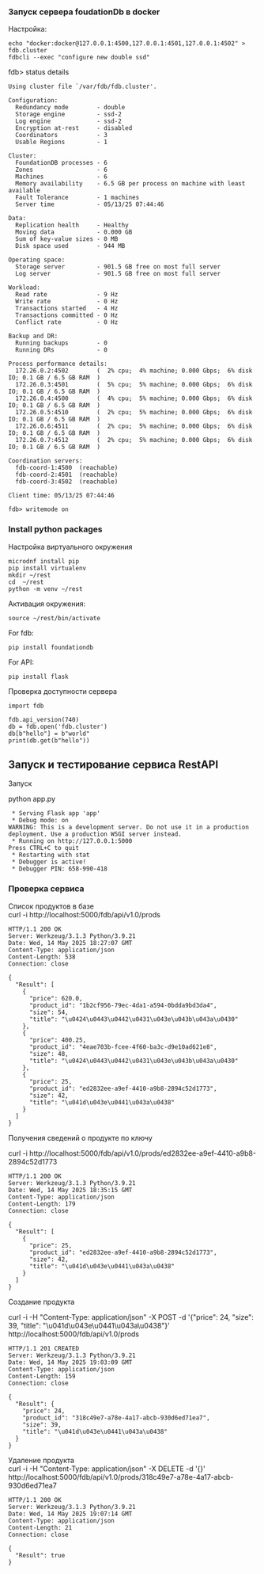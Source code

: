 ### Запуск сервера foudationDb в docker


Настройка:
```
echo "docker:docker@127.0.0.1:4500,127.0.0.1:4501,127.0.0.1:4502" > fdb.cluster
fdbcli --exec "configure new double ssd"
```

fdb> status details
```
Using cluster file `/var/fdb/fdb.cluster'.

Configuration:
  Redundancy mode        - double
  Storage engine         - ssd-2
  Log engine             - ssd-2
  Encryption at-rest     - disabled
  Coordinators           - 3
  Usable Regions         - 1

Cluster:
  FoundationDB processes - 6
  Zones                  - 6
  Machines               - 6
  Memory availability    - 6.5 GB per process on machine with least available
  Fault Tolerance        - 1 machines
  Server time            - 05/13/25 07:44:46

Data:
  Replication health     - Healthy
  Moving data            - 0.000 GB
  Sum of key-value sizes - 0 MB
  Disk space used        - 944 MB

Operating space:
  Storage server         - 901.5 GB free on most full server
  Log server             - 901.5 GB free on most full server

Workload:
  Read rate              - 9 Hz
  Write rate             - 0 Hz
  Transactions started   - 4 Hz
  Transactions committed - 0 Hz
  Conflict rate          - 0 Hz

Backup and DR:
  Running backups        - 0
  Running DRs            - 0

Process performance details:
  172.26.0.2:4502        (  2% cpu;  4% machine; 0.000 Gbps;  6% disk IO; 0.1 GB / 6.5 GB RAM  )
  172.26.0.3:4501        (  5% cpu;  5% machine; 0.000 Gbps;  6% disk IO; 0.1 GB / 6.5 GB RAM  )
  172.26.0.4:4500        (  4% cpu;  5% machine; 0.000 Gbps;  6% disk IO; 0.1 GB / 6.5 GB RAM  )
  172.26.0.5:4510        (  2% cpu;  5% machine; 0.000 Gbps;  6% disk IO; 0.1 GB / 6.5 GB RAM  )
  172.26.0.6:4511        (  2% cpu;  5% machine; 0.000 Gbps;  6% disk IO; 0.1 GB / 6.5 GB RAM  )
  172.26.0.7:4512        (  2% cpu;  5% machine; 0.000 Gbps;  6% disk IO; 0.1 GB / 6.5 GB RAM  )

Coordination servers:
  fdb-coord-1:4500  (reachable)
  fdb-coord-2:4501  (reachable)
  fdb-coord-3:4502  (reachable)

Client time: 05/13/25 07:44:46

fdb> writemode on
```

### Install python packages
Настройка виртуального окружения
```
microdnf install pip
pip install virtualenv
mkdir ~/rest
cd  ~/rest
python -m venv ~/rest
```

Активация окружения:
```
source ~/rest/bin/activate
```


For fdb: 
```
pip install foundationdb
```

For API:
```
pip install flask
```
Проверка доступности сервера
```
import fdb

fdb.api_version(740)
db = fdb.open('fdb.cluster')
db[b"hello"] = b"world"
print(db.get(b"hello"))
``` 
## Запуск и тестирование сервиса RestAPI

Запуск

python app.py
```
 * Serving Flask app 'app'
 * Debug mode: on
WARNING: This is a development server. Do not use it in a production deployment. Use a production WSGI server instead.
 * Running on http://127.0.0.1:5000
Press CTRL+C to quit
 * Restarting with stat
 * Debugger is active!
 * Debugger PIN: 658-990-418
```

###  Проверка сервиса

Список продуктов в базе<br/>
curl -i http://localhost:5000/fdb/api/v1.0/prods

```
HTTP/1.1 200 OK
Server: Werkzeug/3.1.3 Python/3.9.21
Date: Wed, 14 May 2025 18:27:07 GMT
Content-Type: application/json
Content-Length: 538
Connection: close

{
  "Result": [
    {
      "price": 620.0,
      "product_id": "1b2cf956-79ec-4da1-a594-0bdda9bd3da4",
      "size": 54,
      "title": "\u0424\u0443\u0442\u0431\u043e\u043b\u043a\u0430"
    },
    {
      "price": 400.25,
      "product_id": "4eae703b-fcee-4f60-ba3c-d9e10ad621e8",
      "size": 48,
      "title": "\u0424\u0443\u0442\u0431\u043e\u043b\u043a\u0430"
    },
    {
      "price": 25,
      "product_id": "ed2832ee-a9ef-4410-a9b8-2894c52d1773",
      "size": 42,
      "title": "\u041d\u043e\u0441\u043a\u0438"
    }
  ]
}
```

Получения сведений о продукте по ключу<br/>

curl -i http://localhost:5000/fdb/api/v1.0/prods/ed2832ee-a9ef-4410-a9b8-2894c52d1773
```
HTTP/1.1 200 OK
Server: Werkzeug/3.1.3 Python/3.9.21
Date: Wed, 14 May 2025 18:35:15 GMT
Content-Type: application/json
Content-Length: 179
Connection: close

{
  "Result": [
    {
      "price": 25,
      "product_id": "ed2832ee-a9ef-4410-a9b8-2894c52d1773",
      "size": 42,
      "title": "\u041d\u043e\u0441\u043a\u0438"
    }
  ]
}
```
Создание продукта<br/>

curl -i -H "Content-Type: application/json" -X POST -d '{"price": 24, "size": 39, "title": "\u041d\u043e\u0441\u043a\u0438"}' http://localhost:5000/fdb/api/v1.0/prods
```
HTTP/1.1 201 CREATED
Server: Werkzeug/3.1.3 Python/3.9.21
Date: Wed, 14 May 2025 19:03:09 GMT
Content-Type: application/json
Content-Length: 159
Connection: close

{
  "Result": {
    "price": 24,
    "product_id": "318c49e7-a78e-4a17-abcb-930d6ed71ea7",
    "size": 39,
    "title": "\u041d\u043e\u0441\u043a\u0438"
  }
}
```
Удаление продукта<br/>
curl -i -H "Content-Type: application/json" -X DELETE -d '{}' http://localhost:5000/fdb/api/v1.0/prods/318c49e7-a78e-4a17-abcb-930d6ed71ea7
```
HTTP/1.1 200 OK
Server: Werkzeug/3.1.3 Python/3.9.21
Date: Wed, 14 May 2025 19:07:14 GMT
Content-Type: application/json
Content-Length: 21
Connection: close

{
  "Result": true
}
```
